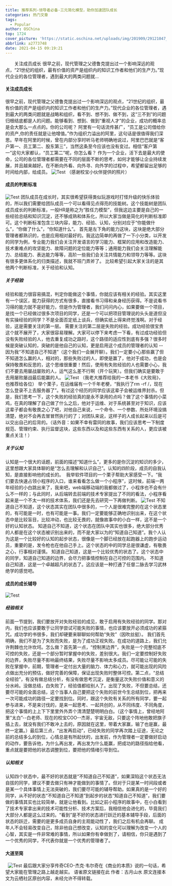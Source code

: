 ```yaml
---
title: 推荐系列-领导者必备-三元简化模型，助你加速团队成长
categories: 热门文章
tags:
  - Popular
author: OSChina
top: 1724
cover_picture: 'https://static.oschina.net/uploads/img/201909/29121047_cRoX.jpg'
abbrlink: a2773748
date: 2021-04-15 09:19:21
---
```


&emsp;&emsp;关注成员成长 很早之前，现代管理之父德鲁克提出过一个影响深远的观点，“21世纪的组织，最有价值的资产是组织内的知识工作者和他们的生产力。”现代企业的各位管理者，遇到最大的两类问题就...
<!-- more -->

                                                                                                                                                                                         
#### 关注成员成长 
很早之前，现代管理之父德鲁克提出过一个影响深远的观点，“21世纪的组织，最有价值的资产是组织内的知识工作者和他们的生产力。”现代企业的各位管理者，遇到最大的两类问题就是战略和组织，看不到、想不到、做不到，这“三不到”的问题归根结底都是人的问题。能够看到、想到、做到“重视人才”的企业，成功的概率总是会大那么一点点的。你的公司呢？ 
阿里有一句话流传甚广，“员工是公司借给你的资产,你的责任就是让他增值。”作为组织力溢出的阿里，这句话是很值得我们深思。早年在阿里的时候，曾在内部分享时听马老师明确地说过，阿里巴巴就是“客户第一、员工第二、股东第三”，当然这条至今应该也没有变过。相信“客户第一”这句大家都认，“员工第二”呢，你怎么看？ 
作为一个企业，活下去是最大的使命，公司的各位管理者都需要在不同的层面不断的思考，如何才能够让企业持续发展，并且越来越好。在不断向外看、向外寻、向外学的过程中，希望都留出足够的时间给内部，给成员。 
![Test](https://oscimg.oschina.net/oscnet/e15b8b2016416e3e802e1e2650f304e5148.jpg  '领导者必备-三元简化模型，助你加速团队成长') （感谢校宝小伙伴提供的照片） 
 
#### 成员的判断标准 
![Test](https://oscimg.oschina.net/oscnet/e15b8b2016416e3e802e1e2650f304e5148.jpg  '领导者必备-三元简化模型，助你加速团队成长') 
团队成员在成长时，其实很希望获得类似玩游戏时打怪升级的快乐体验的，所以我们需要给团队成员一个可以看得见点得亮的技能树。这个技能树是团队成员成长的判断标准，一般HR是称之为“胜任力模型”，但我这边主要是自己的一些经验总结和知识沉淀，还不够成熟和体系化，所以大家当做是简化的判断标准即可。这个判断标准包含三块内容，能力、经验、认知，分别对应于“你能做什么”，“你做了什么”，“你知道什么”。 
首先是左下角的能力这块，这块是绝大部分管理者都熟识的，也是应用相对最好的。我这边简单的再做了一下小分类，以开发的同学为例，专业能力我们会关注开发语言的学习能力、框架的应用和改造能力、技术重难点的攻坚能力、故障问题的定位能力等等；通用能力我们会关注理解能力、总结能力、表达能力等等，高阶一些我们会关注共情能力和领导力等等。这块有很多更体系化的归类描述，我就不班门弄斧了。 
比较希望引起大家关注的是其他两个判断标准，关于经验和认知。 
 
##### 关于经验 
经验和能力很容易搞混，判定你能做这个事情，你就应该有相关的经验。其实这里有一个误区，能力获得的方式有很多，直接看书习得和亲身经历获得。不是说看书习得的能力就不是好能力，但是作为管理者，我们问问内心，如果要做一个项目，是找一个已经做过很多次项目的同学，还是一个可以把项目管理说的头头是道但没有实操经验的同学？不是全面否定纸上谈兵，但确实纸上得来终觉浅啊。对于经验，这是需要关注的第一层。 
需要关注的第二层是失败的经验。成功经验很宝贵这个就不展开了，大家很容易理解。大家可以停下来考虑一下看，有过成功经验但没有失败经验的人，他去重复成功之路时，这个路径的适应性到底有多强？很多时候是突破认知的，突破的是他自己的认知，更是启用这个成员的管理者的认知 -- 因为我“不知道自己不知道”（这个我们一会展开聊）。我们一定要小心那些赢了但不知道怎么赢的人，相对的，那些失败过的人，即使是赢了，他对于成功，也是会保持敬畏和反思的，这个思维很重要！然后，使用有失败经验的人也需要小心，我们不要去用屡战屡败的人，运气这么差不行啊（开个玩笑）。但我们确实是要敢于去用屡败屡战最后能赢的人。 
![Test](https://oscimg.oschina.net/oscnet/e15b8b2016416e3e802e1e2650f304e5148.jpg  '领导者必备-三元简化模型，助你加速团队成长') （我老大推荐给我的一本老书《大败局》，也推荐给各位） 
举个栗子，在运维届有一个千年老梗，“我执行了rm -rf /，现在怎么登录不上去服务器了”。有过这个经历的同学应该这辈子会被运维界封杀。但是，我们思考一下，这个失败的经验真的是永不录用的点吗？做了这个事情的小菜鸡，在真的理解了自己做了什么之后，他对于运维、对于系统甚至对于知识，应该这辈子都会有敬畏之心了吧，对他自己来说，一个命令、一个参数、所处环境没搞清楚，绝对不会再去冒冒然执行的了；对团队来说，这样子的人成长起来以后是可以交出自己的后背的。（话外音：如果不幸有雷同的故事，我们应该思考一下制度规范、管理约束、执行监督这块，这些东西以及和这些东西有关系的人，更应该被重点关注！） 
 
##### 关于认知 
认知是一个很大的话题，前面的描述“知道什么”，更多的是你沉淀的知识的多少，这里想跟大家具体聊的是“怎么去理解和认识自己”。认知的四阶段，成员的自我认知，是直接影响他的成长的。  
我举软件项目的一个栗子帮助大家感受一下。“我们要去快速占领小程序的入口，谁来看看怎么做一个小程序”，这时候，前端一两年经验的小白跳出来了，我来吧，web端移动端的我都做过了，小程序也不会有什么不一样的；与此同时，从后端转去前端的技术专家提出了不同的看法，小程序看起来是一个不太一样的技术体系，我们还是先去研究一下再做判断。 
![Test](https://oscimg.oschina.net/oscnet/e15b8b2016416e3e802e1e2650f304e5148.jpg  '领导者必备-三元简化模型，助你加速团队成长') 
不知道自己不知道，这个状态其实在团队中很多的，一个人是很难完整的在这个状态里的，有可能是一时，也有可能是一事。我们一定要能够正确地识别出来，在这个状态中是比较盲目，比较冲动，也比较无畏的，就像故事中的小白一样，这不是一个好的认知状态。 
知道自己不知道，这个状态在团队中其实也很多，绝大部分优秀的人都是在这个状态被识别出来的，而不是大家以为的“知道自己知道”。我个人认为这是一个比较好的认知的起步状态，很像是一个脚已经放在起跑器上的跑步运动员，重要的是，发令枪也在他自己手上。这个状态的中的同学总是很谦虚，有敬畏之心，行事相对谨慎。 
知道自己知道，这是一个比较优秀的状态了。这个状态中的同学，知道自己知道的边界，会尽力把事情控制在自己可控的范围内。 
不知道自己知道，这是一个卓越超凡的状态了。这应该是一种打通了任督二脉去学习武林绝学的感觉吧。 
 
#### 成员的成长辅导 
![Test](https://oscimg.oschina.net/oscnet/e15b8b2016416e3e802e1e2650f304e5148.jpg  '领导者必备-三元简化模型，助你加速团队成长') 
 
##### 经验相关 
前面一节提到，我们要放开对失败经验的成见，敢于启用有失败经验的同学。那对内，我们也应该要敢于让同学尝试可能失败的事情，也应该要放开必须成功的紧箍咒。成功学的书很多，我们却硬要来聊聊如何帮助“失败”（因吹丝挺）。 
我们首先明确，我们不是为了失败而失败，是为了成功正视失败。在成功的道路上，我们允许荆棘也允许坎坷。怎么做？首先第一点，“控制黑边界”，失败是一个完整彻底不可控的失败，还是一个部分暂时掌握中的失败，差别很大。我们一定要控制好失败的边界，失败尽量不影响最终结果，失败尽量不影响太多成员。尽可能让可能的失败在掌握中，前期，管理者一定付出大量的脑力、体力和心力，就可能出现的风险点做出充分的预估，做好完善的保障，保证出现失败时整体可控。第二点，“总结全经验”，有没有做总结分析，有没有做思考沉淀，是衡量这次失败价值和意义的分水岭。没做总结，白失败了，经验值都给别人了。出现了失败，不但要总结，还要尽可能的全面总结，这个当事人自己要把这个失败的前世今生总结到位，把再来一次可能成功的路径一定要找到位。同时，跟这个失败有关系的所有同学，要一起参与进来，不是来讨伐的，是来一起思考、一起共创的，从不同纬度、不同角度，把这个事情的上上下下里里外外弄个清清楚楚明明白白。（这个事情上，曾经地阿里“太白”--白老师、现在的校宝COO--杰哥，宇宙无敌，只要这个阵地他敢把旗子插上去，就没有我们不敢冲上去的，原因就在这里，带着大家赢，输了也是赢，最终一定赢。）最后第三点，“出发再启动”，已经失败的同学再次踏上征途，无论之前的总结多么的到位，心情总是有所起伏的，出发前，作为管理者一定要做好启动的动作，要告诉他，为什么再出发，再出发为什么能赢，把成功的路径指给他看，重点就是要把他的状态调整到位，要把他的情绪引导到位。 
 
##### 认知相关 
认知四个状态中，最不好的状态就是“不知道自己不知道”，如果深陷这个状态无法自拔的同学，建议不要去做只有神才能做到的事情了。但对于只是某一时间段或者是某一个具体事情上无法突破的，我们要尽可能的辅导帮助。如果真的是一个好的同学，从不好的状态“不知道自己不知道”到起步的状态“知道自己不知道”，我们要做的事情其实也比较简单，就是让他看到。比如之前小程序的故事中，在小白看到了技术专家拿出来的技术可能性分析、技术方案后，我相信他会进化的，毕竟我们大部分人都是这么过来的。“看到”是不好的状态进行跃迁的基本辅导手段，后面的状态的跃迁，需要的是更多成员自身的主观能动性了，我们之后有机会再聊。 
成年人不会轻易改变自己，除非他自己想改变，认知的变化可以理解为改变一个人的心智，其实是一件非常难的事情，所以如果你有幸做到了，请相信，你只是遇到了一个优秀的同学，不代表你就是一个优秀的管理者了。 
 
#### 大道至简 
  
 ![Test](https://oscimg.oschina.net/oscnet/e15b8b2016416e3e802e1e2650f304e5148.jpg  '领导者必备-三元简化模型，助你加速团队成长') 
最后跟大家分享传奇CEO-杰克·韦尔奇在《商业的本质》说的一句话，希望大家能在管理之路上越走越实。 
语雀原文链接在此 
作者：古月山水 
原文连接​ 
本文为云栖社区原创内容，未经允许不得转载。
                                        